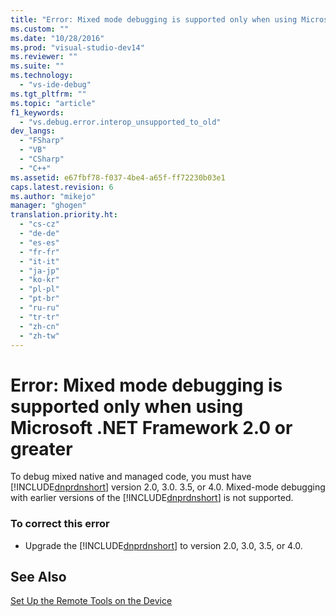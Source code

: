 ```yaml
---
title: "Error: Mixed mode debugging is supported only when using Microsoft .NET Framework 2.0 or greater"
ms.custom: ""
ms.date: "10/28/2016"
ms.prod: "visual-studio-dev14"
ms.reviewer: ""
ms.suite: ""
ms.technology: 
  - "vs-ide-debug"
ms.tgt_pltfrm: ""
ms.topic: "article"
f1_keywords: 
  - "vs.debug.error.interop_unsupported_to_old"
dev_langs: 
  - "FSharp"
  - "VB"
  - "CSharp"
  - "C++"
ms.assetid: e67fbf78-f037-4be4-a65f-ff72230b03e1
caps.latest.revision: 6
ms.author: "mikejo"
manager: "ghogen"
translation.priority.ht: 
  - "cs-cz"
  - "de-de"
  - "es-es"
  - "fr-fr"
  - "it-it"
  - "ja-jp"
  - "ko-kr"
  - "pl-pl"
  - "pt-br"
  - "ru-ru"
  - "tr-tr"
  - "zh-cn"
  - "zh-tw"
---
```

# Error: Mixed mode debugging is supported only when using Microsoft .NET Framework 2.0 or greater
To debug mixed native and managed code, you must have [!INCLUDE[dnprdnshort](../code-quality/includes/dnprdnshort_md.md)] version 2.0, 3.0. 3.5, or 4.0. Mixed-mode debugging with earlier versions of the [!INCLUDE[dnprdnshort](../code-quality/includes/dnprdnshort_md.md)] is not supported.  
  
### To correct this error  
  
-   Upgrade the [!INCLUDE[dnprdnshort](../code-quality/includes/dnprdnshort_md.md)] to version 2.0, 3.0, 3.5, or 4.0.  
  
## See Also  
 [Set Up the Remote Tools on the Device](../Topic/Set%20Up%20the%20Remote%20Tools%20on%20the%20Device.md)